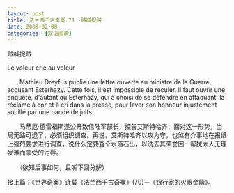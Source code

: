 ```yaml
---
layout: post
title: 法兰西千古奇冤 71 -贼喊捉贼
date: 2009-02-08
categories: [双语阅读]  
---
```


贼喊捉贼

Le voleur crie au voleur

　　Mathieu Dreyfus publie une lettre ouverte au ministre de la Guerre, accusant Esterhazy. Cette fois, il est impossible de reculer. Il faut ouvrir une enquête, d'autant qu'Esterhazy, qui a choisi de se défendre en attaquant, la réclame à cor et à cri dans la presse, pour laver son honneur injustement souillé par une bande de juifs.



　　马蒂厄·德雷福斯遂公开致信陆军部长，控告艾斯特哈齐，面对这一形势，当局无路可退了，必须组织调查。再说，艾斯特哈齐以攻为守，也煞有介事地在报纸上强烈要求进行调查，说什么定要査个水落石出，以洗去其荣誉因一帮犹太人无理发难而蒙受的污辱。



　　（欲知后事如何，且听下回分解）

接上篇：《世界奇案》连载《法兰西千古奇冤》(70)－《银行家的火眼金睛》。
